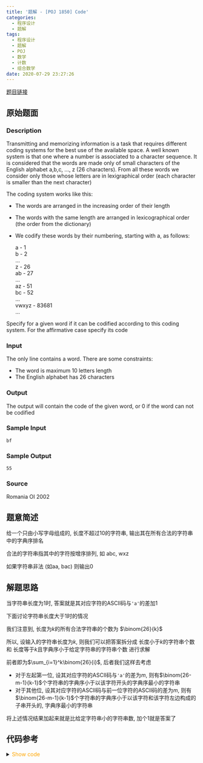 ```yaml
---
title: '题解 - [POJ 1850] Code'
categories:
  - 程序设计
  - 题解
tags:
  - 程序设计
  - 题解
  - POJ
  - 数学
  - 计数
  - 组合数学
date: 2020-07-29 23:27:26
---
```

[题目链接](https://vjudge.net/problem/POJ-1850/origin)

<!-- more -->

## 原始题面

### Description

Transmitting and memorizing information is a task that requires different coding systems for the best use of the available space. A well known system is that one where a number is associated to a character sequence. It is considered that the words are made only of small characters of the English alphabet a,b,c, ..., z (26 characters). From all these words we consider only those whose letters are in lexigraphical order (each character is smaller than the next character)

The coding system works like this:

- The words are arranged in the increasing order of their length
- The words with the same length are arranged in lexicographical order (the order from the dictionary)
- We codify these words by their numbering, starting with a, as follows:

  a - 1  
  b - 2  
  ...  
  z - 26  
  ab - 27  
  ...  
  az - 51  
  bc - 52  
  ...  
  vwxyz - 83681  
  ...

Specify for a given word if it can be codified according to this coding system. For the affirmative case specify its code

### Input

The only line contains a word. There are some constraints:

- The word is maximum 10 letters length
- The English alphabet has 26 characters

### Output

The output will contain the code of the given word, or 0 if the word can not be codified

### Sample Input

```input1
bf
```

### Sample Output

```output1
55
```

### Source

Romania OI 2002

## 题意简述

给一个只由小写字母组成的, 长度不超过10的字符串, 输出其在所有合法的字符串中的字典序排名

合法的字符串指其中的字符按增序排列, 如 abc, wxz

如果字符串非法 (如aa, bac) 则输出0

## 解题思路

当字符串长度为1时, 答案就是其对应字符的ASCII码与`'a'`的差加1

下面讨论字符串长度大于1时的情况

我们注意到, 长度为$k$的所有合法字符串的个数为 $\binom{26}{k}$

所以, 设输入的字符串长度为$k$, 则我们可以把答案拆分成 长度小于$k$的字符串个数 和 长度等于$k$且字典序小于给定字符串的字符串个数 进行求解

前者即为$\sum_{i=1}^k\binom{26}{i}$, 后者我们这样去考虑

- 对于左起第一位, 设其对应字符的ASCII码与`'a'`的差为$m$, 则有$\binom{26-m-1}{k-1}$个字符串的字典序小于以该字符开头的字典序最小的字符串
- 对于其他位, 设其对应字符的ASCII码与前一位字符的ASCII码的差为$m$, 则有$\binom{26-m-1}{k-1}$个字符串的字典序小于以该字符和该字符左边构成的子串开头的, 字典序最小的字符串

将上述情况结果加起来就是比给定字符串小的字符串数, 加个1就是答案了

## 代码参考

<details>
<summary><font color='orange'>Show code</font></summary>

```cpp
/*
 * @Author: Tifa
 * @LastEditTime: 2020-07-29 23:27:26
 * @Description: POJ 1850
 */
const int N = 26 + 1;
i64 c[N][N] = {{1}, {1, 1}};

int main() {
  _rep(i, 2, N) {
    c[i][0] = c[i][i] = 1;
    _rep(j, 1, i) c[i][j] = c[i - 1][j] + c[i - 1][j - 1];
  }
  string str;
  cin >> str;
  for (string::const_iterator it = str.begin() + 1; it != str.end(); ++it)
    if (*it <= *(it - 1)) {
      cout << 0 << endl;
      return 0;
    }
  if (str.size() == 1) {
    cout << str[0] - 'a' + 1;
    return 0;
  }
  u64 ans = 0;
  _rep(i, 1, str.size()) ans += c[26][i];
  _rep(j, 'a', str[0]) ans += c['z' - j][str.size() - 1];
  _rep(i, 1, str.size()) _rep(j, str[i - 1] + 1, str[i])
    ans += c['z' - j][str.size() - i - 1];
  cout << ans + 1;
}
```

</details>
